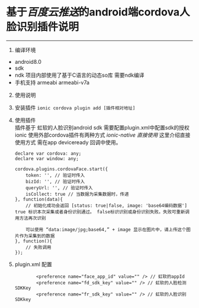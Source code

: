 
# 基于*百度云推送*的android端cordova人脸识别插件说明

-----

1. 编译环境
  * android8.0 
  * sdk 
  * ndk 项目内部使用了基于C语言的动态so库 需要ndk编译
  * 手机支持 armeabi armeabi-v7a 

2. 使用说明
    
 1. 安装插件
    `ionic cordova plugin add [插件相对地址]`
 2. 使用插件   
    插件基于 虹软的人脸识别android sdk 需要配置plugin.xml中配置sdk的授权
    ionic 使用外部cordova插件有两种方式 *ionic-native* *直接使用*
    这里介绍直接使用方式 需在app deviceready 回调中使用。

    ```
    declare var cordova: any;
    declare var window: any;

    cordova.plugins.cordovaFace.start({
        token: '', // 验证时传入
        bizId: '', // 验证时传入
        queryUrl: '', // 验证时传入
        isCollect: true // 当数据为采集数据时，传递
    }, function(data){
        // 初始化成功会返回 [status: true|false, image: 'base64编码数据'] true 标识本次采集或者身份识别通过。 false标识识别或身份识别失败。失败可重新调用方法再次识别

        可以使用 “data:image/jpg;base64,” + image 显示在图片中，请上传这个图片作为采集到的数据
    }, function(){
        // 失败调用
    });

    ```
3. plugin.xml 配置

    ```
            <preference name="face_app_id" value="" /> // 虹软的appId
            <preference name="fd_sdk_key" value="" /> // 虹软的人脸检测SDKKey
            <preference name="fr_sdk_key" value="" /> // 虹软的人脸识别SDKkey

    ```           
